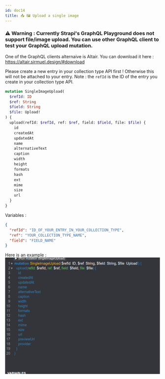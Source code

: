 ```yaml
---
id: doc14
title: 📤 🖼️ Upload a single image
---
```


### ⚠️ Warning : Currently Strapi's GraphQL Playground does not support file/image upload. You can use other GraphQL client to test your GraphQL upload mutation.

One of the GraphQL clients alternaive is Altair. You can download it here : https://altair.sirmuel.design/#download

Please create a new entry in your collection type API first ! Otherwise this will not be attached to your entry.
Note : the `refId` is the ID of the entry you create in your collection type API.

```graphql
mutation SingleImageUpload(
  $refId: ID
  $ref: String
  $field: String
  $file: Upload!
) {
  upload(refId: $refId, ref: $ref, field: $field, file: $file) {
    id
    createdAt
    updatedAt
    name
    alternativeText
    caption
    width
    height
    formats
    hash
    ext
    mime
    size
    url
  }
}
```

Variables :

```json
{
  "refId": "ID_OF_YOUR_ENTRY_IN_YOUR_COLLECTION_TYPE",
  "ref": "YOUR_COLLECTION_TYPE_NAME",
  "field": "FIELD_NAME"
}
```

Here is an example :<br/>
<img src="https://raw.githubusercontent.com/kevinadhiguna/strapi-graphql-documentation/master/assets/gif/singleImageUpload.gif" />
